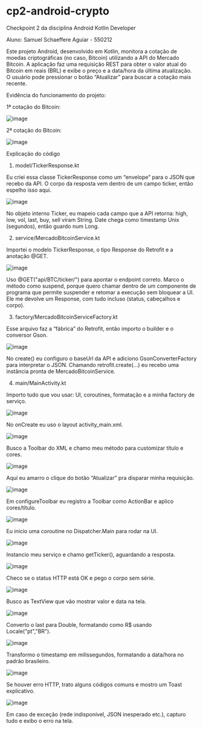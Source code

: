# cp2-android-crypto
Checkpoint 2 da disciplina Android Kotlin Developer

Aluno: Samuel Schaeffere Aguiar - 550212

Este projeto Android, desenvolvido em Kotlin, monitora a cotação de moedas criptográficas (no caso, Bitcoin) utilizando a API do Mercado Bitcoin. A aplicação faz uma requisição REST para obter o valor atual do Bitcoin em reais (BRL) e exibe o preço e a data/hora da última atualização. O usuário pode pressionar o botão “Atualizar” para buscar a cotação mais recente.

Evidência do funcionamento do projeto:

1ª cotação do Bitcoin:

![image](https://github.com/user-attachments/assets/5a00a879-d5cb-43e2-a032-bd803d48c610)

2ª cotação do Bitcoin:

![image](https://github.com/user-attachments/assets/c81b3170-00e6-4e07-954b-17c394986cbd)


Explicação do código

1. model/TickerResponse.kt
   
Eu criei essa classe TickerResponse como um “envelope” para o JSON que recebo da API. O corpo da resposta vem dentro de um campo ticker, então espelho isso aqui.

 ![image](https://github.com/user-attachments/assets/68239543-ee71-4bab-b8bc-ce54583a6ebc)
 
No objeto interno Ticker, eu mapeio cada campo que a API retorna:
high, low, vol, last, buy, sell viram String.
Date chega como timestamp Unix (segundos), então guardo num Long.

2. service/MercadoBitcoinService.kt
   
Importei o modelo TickerResponse, o tipo Response<T> do Retrofit e a anotação @GET.

![image](https://github.com/user-attachments/assets/43cae7be-19cb-4860-8957-117f745aa8d2)

Uso @GET("api/BTC/ticker/") para apontar o endpoint correto.
Marco o método como suspend, porque quero chamar dentro de um componente de programa que permite suspender e retomar a execução sem bloquear a UI.
Ele me devolve um Response<TickerResponse>, com tudo incluso (status, cabeçalhos e corpo).

3. factory/MercadoBitcoinServiceFactory.kt
   
Esse arquivo faz a “fábrica” do Retrofit, então importo o builder e o conversor Gson.

![image](https://github.com/user-attachments/assets/1c48a710-d4f5-4eb1-92a2-24557ab62051)

No create() eu configuro o baseUrl da API e adiciono GsonConverterFactory para interpretar o JSON.
Chamando retrofit.create(...) eu recebo uma instância pronta de MercadoBitcoinService.

4. main/MainActivity.kt
   
Importo tudo que vou usar: UI, coroutines, formatação e a minha factory de serviço.

![image](https://github.com/user-attachments/assets/717d378d-3deb-4bc5-8a85-7ba862b85117)

No onCreate eu uso o layout activity_main.xml.

![image](https://github.com/user-attachments/assets/131583c2-55a9-44ef-b098-32b84a31f40c)

Busco a Toolbar do XML e chamo meu método para customizar título e cores.

![image](https://github.com/user-attachments/assets/27c78d2a-b49c-4fab-bda6-d6c18ef6e698)

Aqui eu amarro o clique do botão “Atualizar” pra disparar minha requisição.

![image](https://github.com/user-attachments/assets/8baad870-972a-432b-89c7-1a4156735bf3)

Em configureToolbar eu registro a Toolbar como ActionBar e aplico cores/título.

![image](https://github.com/user-attachments/assets/ec553446-7db9-4d37-bdb1-2f578f6f87f2)

Eu inicio uma coroutine no Dispatcher.Main para rodar na UI.

![image](https://github.com/user-attachments/assets/2165a484-90c3-43c7-a061-b4309fba1801)

Instancio meu serviço e chamo getTicker(), aguardando a resposta.

![image](https://github.com/user-attachments/assets/68b6290d-3b22-4316-98dc-b5f3283be1a8)

Checo se o status HTTP está OK e pego o corpo sem série.

![image](https://github.com/user-attachments/assets/311a0847-5b61-4c43-87d7-8a584ce380ac)

Busco as TextView que vão mostrar valor e data na tela.

![image](https://github.com/user-attachments/assets/da2f1fe9-e699-4341-b352-82bf1bbd3b25)

Converto o last para Double, formatando como R$ usando Locale("pt","BR").

![image](https://github.com/user-attachments/assets/b0e4f043-3147-4455-8cb5-d93ef50eaa0e)

Transformo o timestamp em milissegundos, formatando a data/hora no padrão brasileiro.

![image](https://github.com/user-attachments/assets/9e048575-85db-4972-8a25-7197970e1008)

Se houver erro HTTP, trato alguns códigos comuns e mostro um Toast explicativo.

![image](https://github.com/user-attachments/assets/cbf3568b-ff0e-4595-975a-b60a9574516b)

Em caso de exceção (rede indisponível, JSON inesperado etc.), capturo tudo e exibo o erro na tela.



